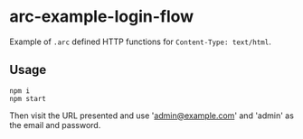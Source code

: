 # arc-example-login-flow

Example of `.arc` defined HTTP functions for `Content-Type: text/html`.

## Usage

    npm i
    npm start

Then visit the URL presented and use 'admin@example.com' and 'admin' as the email and password.
